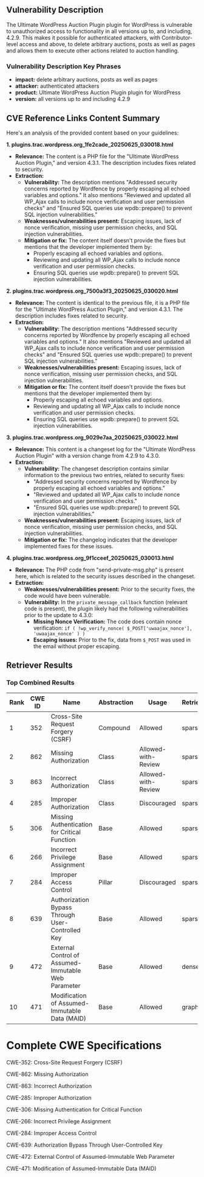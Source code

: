 ## Vulnerability Description
The Ultimate WordPress Auction Plugin plugin for WordPress is vulnerable to unauthorized access to functionality in all versions up to, and including, 4.2.9. This makes it possible for authenticated attackers, with Contributor-level access and above, to delete arbitrary auctions, posts as well as pages and allows them to execute other actions related to auction handling.

### Vulnerability Description Key Phrases
- **impact:** delete arbitrary auctions, posts as well as pages
- **attacker:** authenticated attackers
- **product:** Ultimate WordPress Auction Plugin plugin for WordPress
- **version:** all versions up to and including 4.2.9

## CVE Reference Links Content Summary
Here's an analysis of the provided content based on your guidelines:

**1. plugins.trac.wordpress.org_1fe2cade_20250625_030018.html**

*   **Relevance:** The content is a PHP file for the "Ultimate WordPress Auction Plugin," and version 4.3.1. The description includes fixes related to security.
*   **Extraction:**
    *   **Vulnerability:** The description mentions "Addressed security concerns reported by Wordfence by properly escaping all echoed variables and options." It also mentions "Reviewed and updated all WP\_Ajax calls to include nonce verification and user permission checks" and "Ensured SQL queries use wpdb::prepare() to prevent SQL injection vulnerabilities."
    *   **Weaknesses/vulnerabilities present:**  Escaping issues, lack of nonce verification, missing user permission checks, and SQL injection vulnerabilities.
    *   **Mitigation or fix:** The content itself doesn't provide the fixes but mentions that the developer implemented them by:
        *   Properly escaping all echoed variables and options.
        *   Reviewing and updating all WP\_Ajax calls to include nonce verification and user permission checks.
        *   Ensuring SQL queries use wpdb::prepare() to prevent SQL injection vulnerabilities.

**2. plugins.trac.wordpress.org_7500a3f3_20250625_030020.html**

*   **Relevance:** The content is identical to the previous file, it is a PHP file for the "Ultimate WordPress Auction Plugin," and version 4.3.1. The description includes fixes related to security.
*   **Extraction:**
    *   **Vulnerability:** The description mentions "Addressed security concerns reported by Wordfence by properly escaping all echoed variables and options." It also mentions "Reviewed and updated all WP\_Ajax calls to include nonce verification and user permission checks" and "Ensured SQL queries use wpdb::prepare() to prevent SQL injection vulnerabilities."
    *   **Weaknesses/vulnerabilities present:**  Escaping issues, lack of nonce verification, missing user permission checks, and SQL injection vulnerabilities.
    *   **Mitigation or fix:** The content itself doesn't provide the fixes but mentions that the developer implemented them by:
        *   Properly escaping all echoed variables and options.
        *   Reviewing and updating all WP\_Ajax calls to include nonce verification and user permission checks.
        *   Ensuring SQL queries use wpdb::prepare() to prevent SQL injection vulnerabilities.

**3. plugins.trac.wordpress.org_9029e7aa_20250625_030022.html**

*   **Relevance:** This content is a changeset log for the "Ultimate WordPress Auction Plugin" with a version change from 4.2.9 to 4.3.0.
*   **Extraction:**
    *   **Vulnerability:** The changeset description contains similar information to the previous two entries, related to security fixes:
        *   "Addressed security concerns reported by Wordfence by properly escaping all echoed variables and options."
        *   "Reviewed and updated all WP\_Ajax calls to include nonce verification and user permission checks."
        *   "Ensured SQL queries use wpdb::prepare() to prevent SQL injection vulnerabilities."
    *   **Weaknesses/vulnerabilities present:** Escaping issues, lack of nonce verification, missing user permission checks, and SQL injection vulnerabilities.
    *   **Mitigation or fix:** The changelog indicates that the developer implemented fixes for these issues.

**4. plugins.trac.wordpress.org_9f1cceef_20250625_030013.html**

*   **Relevance:** The PHP code from "send-private-msg.php" is present here, which is related to the security issues described in the changeset.
*   **Extraction:**
    *   **Weaknesses/vulnerabilities present:**  Prior to the security fixes, the code would have been vulnerable.
    *   **Vulnerability:** In the `private_message_callback` function (relevant code is present), the plugin likely had the following vulnerabilities prior to the update to 4.3.0:
        *   **Missing Nonce Verification:** The code does contain nonce verification: `if ( !wp_verify_nonce( $_POST['uwaajax_nonce'], 'uwaajax_nonce' ) )`
        *   **Escaping issues:** Prior to the fix, data from `$_POST` was used in the email without proper escaping.

## Retriever Results

### Top Combined Results

| Rank | CWE ID | Name | Abstraction | Usage  | Retrievers | Individual Scores |
|------|--------|------|-------------|-------|------------|-------------------|
| 1 | 352 | Cross-Site Request Forgery (CSRF) | Compound | Allowed | sparse | 0.138 |
| 2 | 862 | Missing Authorization | Class | Allowed-with-Review | sparse | 0.131 |
| 3 | 863 | Incorrect Authorization | Class | Allowed-with-Review | sparse | 0.128 |
| 4 | 285 | Improper Authorization | Class | Discouraged | sparse | 0.125 |
| 5 | 306 | Missing Authentication for Critical Function | Base | Allowed | sparse | 0.121 |
| 6 | 266 | Incorrect Privilege Assignment | Base | Allowed | sparse | 0.118 |
| 7 | 284 | Improper Access Control | Pillar | Discouraged | sparse | 0.117 |
| 8 | 639 | Authorization Bypass Through User-Controlled Key | Base | Allowed | sparse | 0.117 |
| 9 | 472 | External Control of Assumed-Immutable Web Parameter | Base | Allowed | dense | 0.465 |
| 10 | 471 | Modification of Assumed-Immutable Data (MAID) | Base | Allowed | graph | 0.003 |



# Complete CWE Specifications

CWE-352: Cross-Site Request Forgery (CSRF)

CWE-862: Missing Authorization

CWE-863: Incorrect Authorization

CWE-285: Improper Authorization

CWE-306: Missing Authentication for Critical Function

CWE-266: Incorrect Privilege Assignment

CWE-284: Improper Access Control

CWE-639: Authorization Bypass Through User-Controlled Key

CWE-472: External Control of Assumed-Immutable Web Parameter

CWE-471: Modification of Assumed-Immutable Data (MAID)